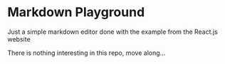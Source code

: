 # Markdown Playground

Just a simple markdown editor done with the example from the React.js website

There is nothing interesting in this repo, move along...
